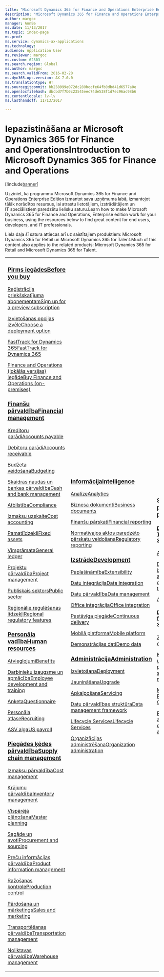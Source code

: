 ```yaml
---
title: "Microsoft Dynamics 365 for Finance and Operations Enterprise Edition dokumentācija"
description: "Microsoft Dynamics 365 for Finance and Operations Enterprise Edition dokumentācija."
author: margoc
manager: AnnBe
ms.date: 11/13/2017
ms.topic: index-page
ms.prod: 
ms.service: dynamics-ax-applications
ms.technology: 
audience: Application User
ms.reviewer: margoc
ms.custom: 62303
ms.search.region: Global
ms.author: margoc
ms.search.validFrom: 2016-02-28
ms.dyn365.ops.version: AX 7.0.0
ms.translationtype: HT
ms.sourcegitcommit: bb258999e072dc280bccfe64fb0dbd41d6577a0e
ms.openlocfilehash: dbcbd7f7b0c23545eec74de538f1d7ec96ac98b6
ms.contentlocale: lv-lv
ms.lasthandoff: 11/13/2017

---
```


# <a name="introduction-to-microsoft-dynamics-365-for-finance-and-operations"></a><span data-ttu-id="1f9df-103">Iepazīstināšana ar Microsoft Dynamics 365 for Finance and Operations</span><span class="sxs-lookup"><span data-stu-id="1f9df-103">Introduction to Microsoft Dynamics 365 for Finance and Operations</span></span>
[!include[banner](includes/banner.md)]

<span data-ttu-id="1f9df-104">Uzziniet, kā programmu Microsoft Dynamics 365 for Finance and Operations Enterprise Edition izmantot sava uzņēmuma labā, izmantojot tālāk norādītos resursus, lai atrastu lietotājiem, izstrādātājiem un IT speciālistiem paredzētu lielisku saturu.</span><span class="sxs-lookup"><span data-stu-id="1f9df-104">Learn how to make Microsoft Dynamics 365 for Finance and Operations, Enterprise edition work for your business, using the resources below to find great content for end users, developers, and IT professionals.</span></span> 

<span data-ttu-id="1f9df-105">Liela daļa šī satura attiecas arī uz saistītajiem produktiem: Microsoft Dynamics 365 for Retail un Microsoft Dynamics 365 for Talent.</span><span class="sxs-lookup"><span data-stu-id="1f9df-105">Much of this content also applies to the related products: Microsoft Dynamics 365 for Retail and Microsoft Dynamics 365 for Talent.</span></span> 

<table>
<colgroup>
<col width="33%" />
<col width="33%" />
<col width="33%" />
</colgroup>
<tbody>
<tr class="odd">
<td>
<h3><span data-ttu-id="1f9df-106"><a href="get-started/before-you-buy.md">Pirms iegādes</a></span><span class="sxs-lookup"><span data-stu-id="1f9df-106"><a href="get-started/before-you-buy.md">Before you buy</a></span></span></h3>
<p><span data-ttu-id="1f9df-107"><a href="../dev-itpro/dev-tools/sign-up-preview-subscription.md">Reģistrācija priekšskatījuma abonementam</a></span><span class="sxs-lookup"><span data-stu-id="1f9df-107"><a href="../dev-itpro/dev-tools/sign-up-preview-subscription.md">Sign up for a preview subscription</a></span></span></p>
 <p><span data-ttu-id="1f9df-108"><a href="../dev-itpro/deployment/choose-deployment-type.md">Izvietošanas opcijas izvēle</a></span><span class="sxs-lookup"><span data-stu-id="1f9df-108"><a href="../dev-itpro/deployment/choose-deployment-type.md">Choose a deployment option</a></span></span></p>
  <p><span data-ttu-id="1f9df-109"><a href="get-started/fasttrack-dynamics-365-overview.md">FastTrack for Dynamics 365</a></span><span class="sxs-lookup"><span data-stu-id="1f9df-109"><a href="get-started/fasttrack-dynamics-365-overview.md">FastTrack for Dynamics 365</a></span></span></p>
  <p><span data-ttu-id="1f9df-110"><a href="get-started/purchase-on-premises.md">Finance and Operations (lokālās versijas) iegāde</a></span><span class="sxs-lookup"><span data-stu-id="1f9df-110"><a href="get-started/purchase-on-premises.md">Buy Finance and Operations (on-premises)</a></span></span></p>

<h3><span data-ttu-id="1f9df-111"><a href="../financials/index.md">Finanšu pārvaldība</a></span><span class="sxs-lookup"><span data-stu-id="1f9df-111"><a href="../financials/index.md">Financial management</a></span></span></h3>
<p><span data-ttu-id="1f9df-112"><a href="../financials/accounts-payable/accounts-payable.md">Kreditoru parādi</a></span><span class="sxs-lookup"><span data-stu-id="1f9df-112"><a href="../financials/accounts-payable/accounts-payable.md">Accounts payable</a></span></span></p>
<p><span data-ttu-id="1f9df-113"><a href="../financials/accounts-receivable/accounts-receivable.md">Debitoru parādi</a></span><span class="sxs-lookup"><span data-stu-id="1f9df-113"><a href="../financials/accounts-receivable/accounts-receivable.md">Accounts receivable</a></span></span></p>
<p><span data-ttu-id="1f9df-114"><a href="../financials/budgeting/budgeting-overview.md">Budžeta veidošana</a></span><span class="sxs-lookup"><span data-stu-id="1f9df-114"><a href="../financials/budgeting/budgeting-overview.md">Budgeting</a></span></span></p>
<p><span data-ttu-id="1f9df-115"><a href="../financials/cash-bank-management/cash-bank-management.md">Skaidras naudas un bankas pārvaldība</a></span><span class="sxs-lookup"><span data-stu-id="1f9df-115"><a href="../financials/cash-bank-management/cash-bank-management.md">Cash and bank management</a></span></span></p>
<p><span data-ttu-id="1f9df-116"><a href="../financials/general-ledger/audit-policy-rules.md">Atbilstība</a></span><span class="sxs-lookup"><span data-stu-id="1f9df-116"><a href="../financials/general-ledger/audit-policy-rules.md">Compliance</a></span></span></p>
<p><span data-ttu-id="1f9df-117"><a href="../financials/cost-accounting/cost-accounting-home-page.md">Izmaksu uzskaite</a></span><span class="sxs-lookup"><span data-stu-id="1f9df-117"><a href="../financials/cost-accounting/cost-accounting-home-page.md">Cost accounting</a></span></span></p>
<p><span data-ttu-id="1f9df-118"><a href="../financials/fixed-assets/fixed-assets.md">Pamatlīdzekļi</a></span><span class="sxs-lookup"><span data-stu-id="1f9df-118"><a href="../financials/fixed-assets/fixed-assets.md">Fixed assets</a></span></span></p>
<p><span data-ttu-id="1f9df-119"><a href="../financials/general-ledger/general-ledger.md">Virsgrāmata</a></span><span class="sxs-lookup"><span data-stu-id="1f9df-119"><a href="../financials/general-ledger/general-ledger.md">General ledger</a></span></span></p>
<p><span data-ttu-id="1f9df-120"><a href="../financials/project-management/overview-project-management-accounting.md">Projektu pārvaldība</a></span><span class="sxs-lookup"><span data-stu-id="1f9df-120"><a href="../financials/project-management/overview-project-management-accounting.md">Project management</a></span></span></p>
<p><span data-ttu-id="1f9df-121"><a href="../financials/public-sector/public-sector-functionality.md">Publiskais sektors</a></span><span class="sxs-lookup"><span data-stu-id="1f9df-121"><a href="../financials/public-sector/public-sector-functionality.md">Public sector</a></span></span></p>
<p><span data-ttu-id="1f9df-122"><a href="../dev-itpro/lcs-solutions/country-region.md">Reģionālie regulēšanas līdzekļi</a></span><span class="sxs-lookup"><span data-stu-id="1f9df-122"><a href="../dev-itpro/lcs-solutions/country-region.md">Regional regulatory features</a></span></span></p>

<H3><span data-ttu-id="1f9df-123"><a href="hr/hr-landing-page.md">Personāla vadība</a></span><span class="sxs-lookup"><span data-stu-id="1f9df-123"><a href="hr/hr-landing-page.md">Human resources</a></span></span></h3>
<p><span data-ttu-id="1f9df-124"><a href="../talent/manage-benefit-program.md">Atvieglojumi</a></span><span class="sxs-lookup"><span data-stu-id="1f9df-124"><a href="../talent/manage-benefit-program.md">Benefits</a></span></span></p>
<p><span data-ttu-id="1f9df-125"><a href="../talent/performance-management-overview.md">Darbinieku izaugsme un apmācība</a></span><span class="sxs-lookup"><span data-stu-id="1f9df-125"><a href="../talent/performance-management-overview.md">Employee development and training</a></span></span></p>
<p><span data-ttu-id="1f9df-126"><a href="../talent/questionnaires.md">Anketa</a></span><span class="sxs-lookup"><span data-stu-id="1f9df-126"><a href="../talent/questionnaires.md">Questionnaire</a></span></span></p>
<p><span data-ttu-id="1f9df-127"><a href="hr/manage-recruiting-process.md">Personāla atlase</a></span><span class="sxs-lookup"><span data-stu-id="1f9df-127"><a href="hr/manage-recruiting-process.md">Recruiting</a></span></span></p>
<p><span data-ttu-id="1f9df-128"><a href="hr/localizations/noam-usa-payroll.md">ASV alga</a></span><span class="sxs-lookup"><span data-stu-id="1f9df-128"><a href="hr/localizations/noam-usa-payroll.md">US payroll</a></span></span></p>

<h3><span data-ttu-id="1f9df-129"><a href="../supply-chain/index.md">Piegādes ķēdes pārvaldība</a></span><span class="sxs-lookup"><span data-stu-id="1f9df-129"><a href="../supply-chain/index.md">Supply chain management</a></span></span></h3>
<p><span data-ttu-id="1f9df-130"><a href="../supply-chain/cost-management/costing-sheets.md">Izmaksu pārvaldība</a></span><span class="sxs-lookup"><span data-stu-id="1f9df-130"><a href="../supply-chain/cost-management/costing-sheets.md">Cost management</a></span></span></p>
<p><span data-ttu-id="1f9df-131"><a href="../supply-chain/inventory/inventory-home-page.md">Krājumu pārvaldība</a></span><span class="sxs-lookup"><span data-stu-id="1f9df-131"><a href="../supply-chain/inventory/inventory-home-page.md">Inventory management</a></span></span></p>
<p><span data-ttu-id="1f9df-132"><a href="../supply-chain/master-planning/master-plans.md">Vispārējā plānošana</a></span><span class="sxs-lookup"><span data-stu-id="1f9df-132"><a href="../supply-chain/master-planning/master-plans.md">Master planning</a></span></span></p>
<p><span data-ttu-id="1f9df-133"><a href="../supply-chain/procurement/procurement-sourcing-overview.md">Sagāde un avoti</a></span><span class="sxs-lookup"><span data-stu-id="1f9df-133"><a href="../supply-chain/procurement/procurement-sourcing-overview.md">Procurement and sourcing</a></span></span></p>
<p><span data-ttu-id="1f9df-134"><a href="../supply-chain/pim/product-information.md">Preču informācijas pārvaldība</a></span><span class="sxs-lookup"><span data-stu-id="1f9df-134"><a href="../supply-chain/pim/product-information.md">Product information management</a></span></span></p>
<p><span data-ttu-id="1f9df-135"><a href="../supply-chain/production-control/production-process-overview.md">Ražošanas kontrole</a></span><span class="sxs-lookup"><span data-stu-id="1f9df-135"><a href="../supply-chain/production-control/production-process-overview.md">Production control</a></span></span></p>
<p><span data-ttu-id="1f9df-136"><a href="../supply-chain/sales-marketing/overview-sales-marketing.md">Pārdošana un mārketings</a></span><span class="sxs-lookup"><span data-stu-id="1f9df-136"><a href="../supply-chain/sales-marketing/overview-sales-marketing.md">Sales and marketing</a></span></span></p>
<p><span data-ttu-id="1f9df-137"><a href="../supply-chain/transportation/transportation-management-overview.md">Transportēšanas pārvaldība</a></span><span class="sxs-lookup"><span data-stu-id="1f9df-137"><a href="../supply-chain/transportation/transportation-management-overview.md">Transportation management</a></span></span></p>
<p><span data-ttu-id="1f9df-138"><a href="../supply-chain/warehousing/warehouse-configuration.md">Noliktavas pārvaldība</a></span><span class="sxs-lookup"><span data-stu-id="1f9df-138"><a href="../supply-chain/warehousing/warehouse-configuration.md">Warehouse management</a></span></span></p>

</td>
<td>
<h3><span data-ttu-id="1f9df-139"><a href="../dev-itpro/analytics/bi-reporting-home-page.md">Informācija</a></span><span class="sxs-lookup"><span data-stu-id="1f9df-139"><a href="../dev-itpro/analytics/bi-reporting-home-page.md">Intelligence</a></span></span></h3>
<p><span data-ttu-id="1f9df-140"><a href="../dev-itpro/analytics/analytics.md">Analīze</a></span><span class="sxs-lookup"><span data-stu-id="1f9df-140"><a href="../dev-itpro/analytics/analytics.md">Analytics</a></span></span></p>
 <p><span data-ttu-id="1f9df-141"><a href="../dev-itpro/analytics/document-reporting-services.md">Biznesa dokumenti</a></span><span class="sxs-lookup"><span data-stu-id="1f9df-141"><a href="../dev-itpro/analytics/document-reporting-services.md">Business documents</a></span></span></p>
<p><span data-ttu-id="1f9df-142"><a href="../dev-itpro/analytics/financial-reporting-intro.md">Finanšu pārskati</a></span><span class="sxs-lookup"><span data-stu-id="1f9df-142"><a href="../dev-itpro/analytics/financial-reporting-intro.md">Financial reporting</a></span></span></p>
<p><span data-ttu-id="1f9df-143"><a href="../dev-itpro/analytics/general-electronic-reporting.md">Normatīvajos aktos paredzēto pārskatu veidošana</a></span><span class="sxs-lookup"><span data-stu-id="1f9df-143"><a href="../dev-itpro/analytics/general-electronic-reporting.md">Regulatory reporting</a></span></span></p>



<h3><span data-ttu-id="1f9df-144"><a href="../dev-itpro/dev-tools/developer-home-page.md">Izstrāde</span><span class="sxs-lookup"><span data-stu-id="1f9df-144"><a href="../dev-itpro/dev-tools/developer-home-page.md">Development</span></span></h3>
<p><span data-ttu-id="1f9df-145"><a href="../dev-itpro/extensibility/extensibility-home-page.md">Paplašināmība</a></span><span class="sxs-lookup"><span data-stu-id="1f9df-145"><a href="../dev-itpro/extensibility/extensibility-home-page.md">Extensibility</a></span></span></p>

<p><span data-ttu-id="1f9df-146"><a href="../dev-itpro/data-entities/integration-overview.md">Datu integrācija</a></span><span class="sxs-lookup"><span data-stu-id="1f9df-146"><a href="../dev-itpro/data-entities/integration-overview.md">Data integration</a></span></span></p>
<p><span data-ttu-id="1f9df-147"><a href="../dev-itpro/data-entities/data-entities.md">Datu pārvaldība</a></span><span class="sxs-lookup"><span data-stu-id="1f9df-147"><a href="../dev-itpro/data-entities/data-entities.md">Data management</a></span></span></p>

<p><span data-ttu-id="1f9df-148"><a href="../dev-itpro/office-integration/office-integration.md">Office integrācija</a></span><span class="sxs-lookup"><span data-stu-id="1f9df-148"><a href="../dev-itpro/office-integration/office-integration.md">Office integration</a></span></span></p>
<p><span data-ttu-id="1f9df-149"><a href="../dev-itpro/dev-tools/continuous-delivery-home-page.md">Pastāvīga piegāde</a></span><span class="sxs-lookup"><span data-stu-id="1f9df-149"><a href="../dev-itpro/dev-tools/continuous-delivery-home-page.md">Continuous delivery</a></span></span></p>
<p><span data-ttu-id="1f9df-150"><a href="../dev-itpro/mobile-apps/platform/mobile-platform-home-page.md">Mobilā platforma</a></span><span class="sxs-lookup"><span data-stu-id="1f9df-150"><a href="../dev-itpro/mobile-apps/platform/mobile-platform-home-page.md">Mobile platform</a></span></span></p>
<p><span data-ttu-id="1f9df-151"><a href="get-started/demo-data.md">Demonstrācijas dati</a></span><span class="sxs-lookup"><span data-stu-id="1f9df-151"><a href="get-started/demo-data.md">Demo data</a></span></span></p>

<h3><span data-ttu-id="1f9df-152"><a href="../dev-itpro/sysadmin/system-administration-home-page.md">Administrācija</span><span class="sxs-lookup"><span data-stu-id="1f9df-152"><a href="../dev-itpro/sysadmin/system-administration-home-page.md">Administration</span></span></h3>
<p><span data-ttu-id="1f9df-153"><a href="../dev-itpro/deployment/choose-deployment-type.md">Izvietošana</a></span><span class="sxs-lookup"><span data-stu-id="1f9df-153"><a href="../dev-itpro/deployment/choose-deployment-type.md">Deployment</a></span></span></p>
<p><span data-ttu-id="1f9df-154"><a href="../dev-itpro/migration-upgrade/upgrade-home-page.md">Jaunināšana</a></span><span class="sxs-lookup"><span data-stu-id="1f9df-154"><a href="../dev-itpro/migration-upgrade/upgrade-home-page.md">Upgrade</a></span></span></p>
<p><span data-ttu-id="1f9df-155"><a href="../dev-itpro/dev-tools/continuous-delivery-home-page.md#servicing">Apkalpošana</a></span><span class="sxs-lookup"><span data-stu-id="1f9df-155"><a href="../dev-itpro/dev-tools/continuous-delivery-home-page.md#servicing">Servicing</a></span></span></p>
<p><span data-ttu-id="1f9df-156"><a href="../dev-itpro/data-entities/data-entities.md">Datu pārvaldības struktūra</a></span><span class="sxs-lookup"><span data-stu-id="1f9df-156"><a href="../dev-itpro/data-entities/data-entities.md">Data management framework</a></span></span></p>
<p><span data-ttu-id="1f9df-157"><a href="../dev-itpro/lifecycle-services/lcs.md">Lifecycle Services</a></span><span class="sxs-lookup"><span data-stu-id="1f9df-157"><a href="../dev-itpro/lifecycle-services/lcs.md">Lifecycle Services</a></span></span></p>
<p><span data-ttu-id="1f9df-158"><a href="organization-administration/organization-administration-home-page.md">Organizācijas administrēšana</a></span><span class="sxs-lookup"><span data-stu-id="1f9df-158"><a href="organization-administration/organization-administration-home-page.md">Organization administration</a></span></span></p>
</td>
<td>
<h3><span data-ttu-id="1f9df-159">Saistītās preces</span><span class="sxs-lookup"><span data-stu-id="1f9df-159">Related products</span></span></h3>
<h4><span data-ttu-id="1f9df-160"><a href="../talent/index.md">Dynamics 365 for Talent</a></span><span class="sxs-lookup"><span data-stu-id="1f9df-160"><a href="../talent/index.md">Dynamics 365 for Talent</a></span></span></h4>
<p><span data-ttu-id="1f9df-161"><a href="../talent/manage-benefit-program.md">Atvieglojumi</a></span><span class="sxs-lookup"><span data-stu-id="1f9df-161"><a href="../talent/manage-benefit-program.md">Benefits</a></span></span></p>
<p><span data-ttu-id="1f9df-162"><a href="../talent/performance-management-overview.md">Darbinieku izaugsme un apmācība</a></span><span class="sxs-lookup"><span data-stu-id="1f9df-162"><a href="../talent/performance-management-overview.md">Employee development and training</a></span></span></p>
<p><span data-ttu-id="1f9df-163"><a href="../talent/questionnaires.md">Anketa</a></span><span class="sxs-lookup"><span data-stu-id="1f9df-163"><a href="../talent/questionnaires.md">Questionnaire</a></span></span></p>

<h4><span data-ttu-id="1f9df-164"><a href="../retail/index.md">Dynamics 365 for Retail</a></span><span class="sxs-lookup"><span data-stu-id="1f9df-164"><a href="../retail/index.md">Dynamics 365 for Retail</a></span></span></h4>
<p><span data-ttu-id="1f9df-165"><a href="../retail/call-center-functionality.md">Zvanu centrs</span><span class="sxs-lookup"><span data-stu-id="1f9df-165"><a href="../retail/call-center-functionality.md">Call center</span></span></p>
<p><span data-ttu-id="1f9df-166"><a href="../retail/define-maintain-retail-channels.md">Kanāla iestatīšana un pārvaldība</span><span class="sxs-lookup"><span data-stu-id="1f9df-166"><a href="../retail/define-maintain-retail-channels.md">Channel setup and management</span></span></p>
<p><span data-ttu-id="1f9df-167"><a href="../retail/retail-peripherals-overview.md">MPOS un Cloud POS</span><span class="sxs-lookup"><span data-stu-id="1f9df-167"><a href="../retail/retail-peripherals-overview.md">MPOS and Cloud POS</span></span></p>
<p><span data-ttu-id="1f9df-168"><a href="../retail/dev-itpro/dev-retail-home-page.md">Retail izstrādātājs un administrācija</span><span class="sxs-lookup"><span data-stu-id="1f9df-168"><a href="../retail/dev-itpro/dev-retail-home-page.md">Retail developer and administration</span></span></p>

</td>
</tr>

</tbody>
</table>

